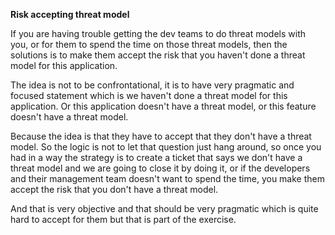 **Risk accepting threat model**

If you are having trouble getting the dev teams to do threat models with you, or for them to spend the time on those threat models, then the solutions is to make them accept the risk that you haven't done a threat model for this application.

The idea is not to be confrontational, it is to have very pragmatic and focused statement which is we haven't done a threat model for this application. Or this application doesn't have a threat model, or this feature doesn't have a threat model.

Because the idea is that they have to accept that they don't have a threat model. So the logic is not to let that question just hang around, so once you had in a way the strategy is to create a ticket that says we don't have a threat model and we are going to close it by doing it, or if the developers and their management team doesn't want to spend the time, you make them accept the risk that you don't have a threat model.

And that is very objective and that should be very pragmatic which is quite hard to accept for them but that is part of the exercise.